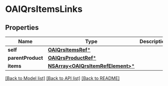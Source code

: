 # OAIQrsItemsLinks

## Properties
Name | Type | Description | Notes
------------ | ------------- | ------------- | -------------
**self** | [**OAIQrsItemsRef***](OAIQrsItemsRef.md) |  | [optional] 
**parentProduct** | [**OAIQrsProductRef***](OAIQrsProductRef.md) |  | [optional] 
**items** | [**NSArray&lt;OAIQrsItemRefElement&gt;***](OAIQrsItemRefElement.md) |  | [optional] 

[[Back to Model list]](../README.md#documentation-for-models) [[Back to API list]](../README.md#documentation-for-api-endpoints) [[Back to README]](../README.md)


